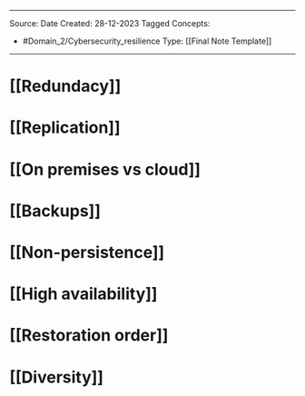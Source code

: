 - - -
Source:
Date Created:  28-12-2023
Tagged Concepts:
- #Domain_2/Cybersecurity_resilience 
Type: [[Final Note Template]]
- - - 

# [[Redundacy]]
# [[Replication]]
# [[On premises vs cloud]]
# [[Backups]]
# [[Non-persistence]]
# [[High availability]]
# [[Restoration order]]
# [[Diversity]]